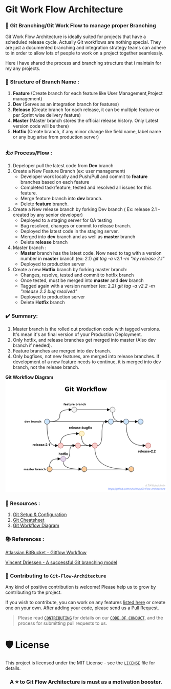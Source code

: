 # Git Work Flow Architecture
### 👋  Git Branching/Git Work Flow to manage proper Branching

Git Work Flow Architecture is ideally suited for projects that have a scheduled release cycle. Actually Git workflows are nothing special. They are just a documented branching and integration strategy teams can adhere to in order to allow lots of people to work on a project together seamlessly.

Here i have shared the process and branching structure that i maintain for my any projects.

### 🧱 **Structure of Branch Name :**
1. **Feature** (Create branch for each feature like User Management,Project management)
2. **Dev** (Serves as an integration branch for features)
3. **Release** (Create branch for each release, it can be multiple feature or per Sprint wise delivery feature)
4. **Master** (Master branch stores the official release history. Only Latest version code will be there)
5. **Hotfix** (Create branch, if any minor change like field name, label name or any bug arise from production server)

### ⛹️‍♂️ Process/Flow  :
1. Depeloper pull the latest code from **Dev** branch
2. Create a New Feature Branch (ex: user management)
	- Developer work locally and Push/Pull and commit to **feature** branches based on each feature 
	- Completed task/feature, tested and resolved all issues for this feature. 
	- Merge feature branch into **dev** branch.
	- Delete **feature** branch.
7. Create a New release branch by forking Dev branch ( Ex: release 2.1 - created by any senior developer)
	- Deployed to a staging server for QA testing
	- Bug resolved, changes or commit to release branch.
	- Deployed the latest code in the staging server.
	- Merged into **dev** branch and as well as **master** branch
	- Delete **release** branch
13. Master branch :
	-  **Master** branch has the latest code. Now need to tag with a version number in **master** branch (ex: 2.1) *git tag -a v2.1 -m "my release 2.1"*
	-  Deployed to production server
16. Create a new **Hotfix** branch by forking master branch:
	-  Changes, resolve, tested and commit to hotfix branch
	-  Once tested, must be merged into **master** and **dev** branch
	-  Tagged again with a version number (ex: 2.2)  *git tag -a v2.2 -m "release 2.2 bug resolved"*
	-  Deployed to production server
	-  Delete **Hotfix** branch

### ✔️ Summary:
1. Master branch is the rolled out production code with tagged versions.  It's mean it's an final version of your Production Deployment.
2. Only hotfix, and release branches get merged into master (Also dev branch if needed).
3. Feature branches are merged into dev branch.
4. Only bugfixes, not new features, are merged into release branches. If development of a new feature needs to continue, it is merged into dev branch, not the release branch.

**Git Workflow Diagram**![view](https://github.com/ruhulmus/Git-Flow-Architecture/blob/main/Git-FLow.png)


### 📒 Resources :
1. [Git Setup & Configuration](https://github.com/ruhulmus/Git-Flow-Architecture/blob/main/GIT%20Setup_configuration.pdf)
2. [Git Cheatsheet](https://github.com/ruhulmus/Git-Flow-Architecture/blob/main/git_cheatsheet.pdf)
3. [Git Workflow Diagram](https://github.com/ruhulmus/Git-Flow-Architecture/blob/main/Git-FLow.pdf)


### 📚 References : 
[Atlassian BitBucket - Gitflow Workflow](https://www.atlassian.com/git/tutorials/comparing-workflows/gitflow-workflow)

[Vincent Driessen - A successful Git branching model](https://nvie.com/posts/a-successful-git-branching-model")


### 🤝  Contributing to `Git-Flow-Architecture`
Any kind of positive contribution is welcome! Please help us to grow by contributing to the project.

If you wish to contribute, you can work on any features [listed here](https://github.com/ruhulmus/Git-Flow-Architecture) or create one on your own. After adding your code, please send us a Pull Request.

> Please read [`CONTRIBUTING`](CONTRIBUTING.md) for details on our [`CODE OF CONDUCT`](CODE_OF_CONDUCT.md), and the process for submitting pull requests to us.

# 🛡️ License
This project is licensed under the MIT License - see the [`LICENSE`](LICENSE) file for details.

<h3 align="center">
A ⭐️ to <b>Git Flow Architecture</b> is must as a motivation booster.
</h3>
